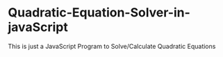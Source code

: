 # Quadratic-Equation-Solver-in-javaScript
This is just a JavaScript Program to Solve/Calculate Quadratic Equations
